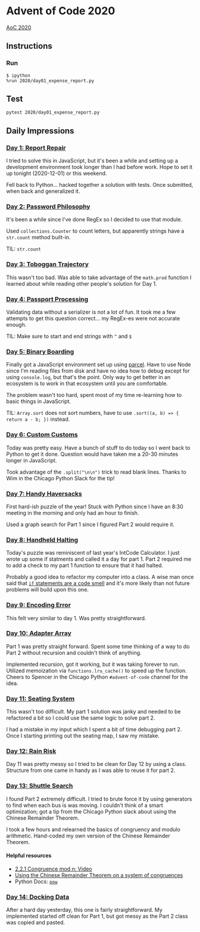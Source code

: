 # Advent of Code 2020

[AoC 2020](https://adventofcode.com/2020)

## Instructions

### Run

```console
$ ipython
%run 2020/day01_expense_report.py
```

## Test

```console
pytest 2020/day01_expense_report.py
```

## Daily Impressions

### [Day 1: Report Repair](https://adventofcode.com/2020/day/1)

I tried to solve this in JavaScript,
but it's been a while and setting up a development environment
took longer than I had before work.
Hope to set it up tonight (2020-12-01) or this weekend.

Fell back to Python... hacked together a solution with tests.
Once submitted, when back and generalized it.

### [Day 2: Password Philosophy](https://adventofcode.com/2020/day/2)

It's been a while since I've done RegEx so I decided to use that module.

Used `collections.Counter` to count letters, but apparently strings have a `str.count` method built-in.

TIL: `str.count`

### [Day 3: Toboggan Trajectory](https://adventofcode.com/2020/day/3)

This wasn't too bad. Was able to take advantage of the `math.prod` function I learned about while reading other people's solution for Day 1.

### [Day 4: Passport Processing](https://adventofcode.com/2020/day/4)

Validating data without a serializer is not a lot of fun. It took me a few attempts to get this question correct... my RegEx-es were not accurate enough.

TIL: Make sure to start and end strings with `^` and `$`

### [Day 5: Binary Boarding](https://adventofcode.com/2020/day/5)

Finally got a JavaScript environment set up using [parcel](https://parceljs.org/). Have to use Node since I'm reading files from disk and have no idea how to debug except for using `console.log`, but that's the point. Only way to get better in an ecosystem is to work in that ecosystem until you are comfortable.

The problem wasn't too hard, spent most of my time re-learning how to basic things in JavaScript.

TIL: `Array.sort` does not sort numbers, have to use `.sort((a, b) => { return a - b; })` instead.

### [Day 6: Custom Customs](https://adventofcode.com/2020/day/6)

Today was pretty easy. Have a bunch of stuff to do today so I went back to Python to get it done. Question would have taken me a 20-30 minutes longer in JavaScript.

Took advantage of the `.split("\n\n")` trick to read blank lines. Thanks to Wim in the Chicago Python Slack for the tip!

### [Day 7: Handy Haversacks](https://adventofcode.com/2020/day/7)

First hard-ish puzzle of the year! Stuck with Python since I have an 8:30 meeting in the morning and only had an hour to finish.

Used a graph search for Part 1 since I figured Part 2 would require it.

### [Day 8: Handheld Halting](https://adventofcode.com/2020/day/8)

Today's puzzle was reminiscent of last year's IntCode Calculator. I just wrote up some if statments and called it a day for part 1. Part 2 required me to add a check to my part 1 function to ensure that it had halted.

Probably a good idea to refactor my computer into a class. A wise man once said that [`if` statements are a code smell](https://www.youtube.com/watch?v=P0kfKqMHioQ) and it's more likely than not future problems will build upon this one.

### [Day 9: Encoding Error](https://adventofcode.com/2020/day/9)

This felt very similar to day 1. Was pretty straightforward.

### [Day 10: Adapter Array](https://adventofcode.com/2020/day/10)

Part 1 was pretty straight forward. Spent some time thinking of a way to do Part 2 without recursion and couldn't think of anything.

Implemented recursion, got it working, but it was taking forever to run. Utilized memoization via `functions.lru_cache()` to speed up the function. Cheers to Spencer in the Chicago Python `#advent-of-code` channel for the idea.

### [Day 11: Seating System](https://adventofcode.com/2020/day/11)

This wasn't too difficult. My part 1 solution was janky and needed to be refactored a bit so I could use the same logic to solve part 2.

I had a mistake in my input which I spent a bit of time debugging part 2. Once I starting printing out the seating map, I saw my mistake.

### [Day 12: Rain Risk](https://adventofcode.com/2020/day/12)

Day 11 was pretty messy so I tried to be clean for Day 12 by using a class. Structure from one came in handy as I was able to reuse it for part 2.

### [Day 13: Shuttle Search](https://adventofcode.com/2020/day/13)

I found Part 2 extremely difficult. I tried to brute force it by using generators to find when each bus is was moving. I couldn't think of a smart optimization; got a tip from the Chicago Python slack about using the Chinese Remainder Theorem.

I took a few hours and relearned the basics of congruency and modulo arithmetic. Hand-coded my own version of the Chinese Remainder Theorem.

#### Helpful resources

- [2.2.1 Congruence mod n: Video](https://www.youtube.com/watch?v=KvtLWgCTwn4)
- [Using the Chinese Remainder Theorem on a system of congruences](https://www.youtube.com/watch?v=2-tdwLqyaKo)
- Python Docs: [`pow`](https://docs.python.org/3/library/functions.html#pow)

### [Day 14: Docking Data](https://adventofcode.com/2020/day/14)

After a hard day yesterday, this one is fairly straightforward. My implemented started off clean for Part 1, but got messy as the Part 2 class was copied and pasted.
